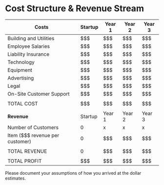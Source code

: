 # Cost Structure & Revenue Stream


| Costs | Startup | Year 1 | Year 2 | Year 3 |
|---|---|---|---|---|
|Building and Utilities | $$$ | $$$ | $$$ | $$$ |
|Employee Salaries | $$$ | $$$ | $$$ | $$$ |
|Liability Insurance | $$$ | $$$ | $$$ | $$$ |
|Technology | $$$ | $$$ | $$$ | $$$ |
|Equipment | $$$ | $$$ | $$$ | $$$ |
|Advertising | $$$ | $$$ | $$$ | $$$ |
|Legal | $$$ | $$$ | $$$ | $$$ |
|On-Site Customer Support  | $$$ | $$$ | $$$ | $$$ |
| | | | | |
|TOTAL COST | $$$ | $$$ | $$$ | $$$ |
| | | | | |
| **Revenue** |Startup | Year 1 | Year 2 | Year 3 |
|Number of Customers | 0 | x | x | x |
|Item ($$$ revenue per customer) | 0 | $$$ | $$$ | $$$ |
| | | | | |
| TOTAL REVENUE | 0 | $$$ | $$$ | $$$ |
| | | | | |
| TOTAL PROFIT | $$$ | $$$ | $$$ | $$$ |


Please document your assumptions of how you arrived at the dollar estimates.
